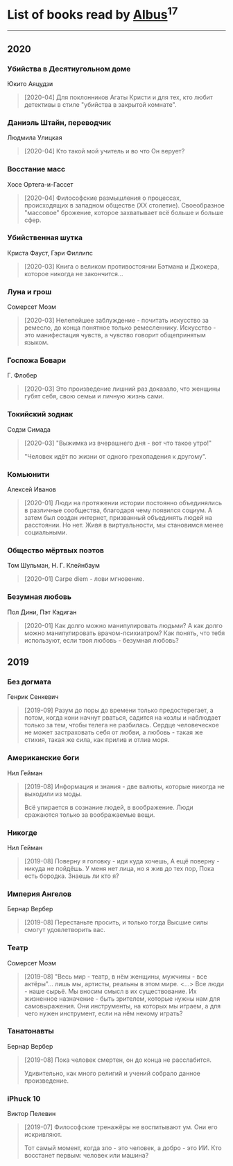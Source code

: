 # List of books read by [Albus](https://my.mail.ru/mail/lizi_a/)<sup>17</sup>
---

## 2020

### Убийства в Десятиугольном доме
Юкито Аяцудзи
> [2020-04] Для поклонников Агаты Кристи и для тех, кто любит детективы в стиле "убийства в закрытой комнате".


### Даниэль Штайн, переводчик
Людмила Улицкая
> [2020-04] Кто такой мой учитель и во что Он верует?


### Восстание масс
Хосе Ортега-и-Гассет
> [2020-04] Философские размышления о процессах, происходящих в западном обществе (XX столетие). Своеобразное "массовое" брожение, которое захватывает всё больше и больше сфер.


### Убийственная шутка
Криста Фауст, Гэри Филлипс
> [2020-03] Книга о великом противостоянии Бэтмана и Джокера, которое никогда не закончится...


### Луна и грош
Сомерсет Моэм
> [2020-03] Нелепейшее заблуждение - почитать искусство за ремесло, до конца понятное только ремесленнику. Искусство - это манифестация чувств, а чувство говорит общепринятым языком.


### Госпожа Бовари
Г. Флобер
> [2020-03] Это произведение лишний раз доказало, что женщины губят себя, свою семьи и личную жизнь сами.


### Токийский зодиак
Содзи Симада
> [2020-03] "Выжимка из вчерашнего дня - вот что такое утро!"
> 
> "Человек идёт по жизни от одного грехопадения к другому".


### Комьюнити
Алексей Иванов
> [2020-01] Люди на протяжении истории постоянно объединялись в различные сообщества, благодаря чему появился социум. А затем был создан интернет, призванный объединять людей на расстоянии. Но нет. Живя в виртуальности, мы становимся менее социальными.


### Общество мёртвых поэтов
Том Шульман, Н. Г. Клейнбаум
> [2020-01] Carpe diem - лови мгновение.


### Безумная любовь
Пол Дини, Пэт Кэдиган
> [2020-01] Как долго можно манипулировать людьми? А как долго можно манипулировать врачом-психиатром? Как понять, что тебя используют, если твоя любовь - безумная любовь?



## 2019

### Без догмата
Генрик Сенкевич
> [2019-09] Разум до поры до времени только предостерегает, а потом, когда кони начнут рваться, садится на козлы и наблюдает только за тем, чтобы телега не разбилась. Сердце человеческое не может застраховать себя от любви, а любовь - такая же стихия, такая же сила, как прилив и отлив моря.


### Американские боги
Нил Гейман
> [2019-08] Информация и знания - две валюты, которые никогда не выходили из моды.
> 
> Всё упирается в сознание людей, в воображение. Люди сражаются только за воображаемые вещи.


### Никогде
Нил Гейман
> [2019-08] Поверну я головку - иди куда хочешь, 
> А ещё поверну - никуда не пойдёшь.
> У меня нет лица, но я жив до тех пор,
> Пока есть бородка. Знаешь ли кто я?


### Империя Ангелов
Бернар Вербер
> [2019-08] Перестаньте просить, и только тогда Высшие силы смогут удовлетворить вас.


### Театр
Сомерсет Моэм
> [2019-08] "Весь мир - театр, в нём женщины, мужчины - все актёры"... лишь мы, артисты, реальны в этом мире. <...> Все люди - наше сырьё. Мы вносим смысл в их существование.   Их жизненное назначение - быть зрителем, которые нужны нам для самовыражения. Они инструменты, на которых мы играем, а для чего нужен инструмент, если на нём некому играть?


### Танатонавты
Бернар Вербер
> [2019-08] Пока человек смертен, он до конца не расслабится.
> 
> Удивительно, как много религий и учений собрало данное произведение.


### iPhuck 10
Виктор Пелевин
> [2019-07] Философские тренажёры не воспитывают ум. Они его искривляют.
> 
> Тот самый момент, когда зло - это человек, а добро - это ИИ. Кто восстанет первым: человек или машина?



